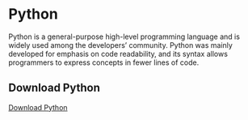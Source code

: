 # Python
Python is a general-purpose high-level programming language and is widely used among the developers’ community. 
Python was mainly developed for emphasis on code readability, and its syntax allows programmers to express concepts in fewer lines of code.

## Download Python
<a href='https://www.python.org/downloads/' target='_blank'><span background='yellow'>Download Python</span></a>
